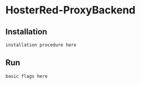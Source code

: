 # HosterRed-ProxyBackend
## Installation
```
installation procedure here
```
## Run
```
basic flags here
```
